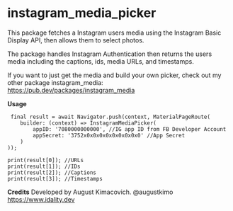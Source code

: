 # instagram_media_picker

This package fetches a Instagram users media using the Instagram Basic Display API, then allows them to select photos.

The package handles Instagram Authentication then returns the users media including the captions, ids, media URLs, and timestamps.

If you want to just get the media and build your own picker, check out my other package instagram_media: https://pub.dev/packages/instagram_media

**Usage**
```
 final result = await Navigator.push(context, MaterialPageRoute(
    builder: (context) => InstagramMediaPicker(
        appID: '7080000000000', //IG app ID from FB Developer Account
        appSecret: '3752x0x0x0x0x0x0x0x0x0' //App Secret
    )
));

print(result[0]); //URLs
print(result[1]); //IDs
print(result[2]); //Captions
print(result[3]); //Timestamps
```

**Credits**
Developed by August Kimacovich.
@augustkimo
https://www.idality.dev